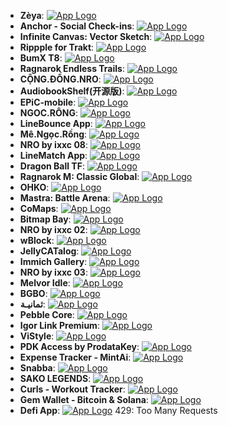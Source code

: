 - **Zèya**: [![App Logo](https://is1-ssl.mzstatic.com/image/thumb/Purple221/v4/a0/be/ad/a0bead12-d024-7d9b-6d38-87e31fd38db8/AppIcon-0-0-1x_U007ephone-0-1-85-220.png/200x200bb-80.png)](https://testflight.apple.com/join/GyhkTVtH)
- **Anchor - Social Check-ins**: [![App Logo](https://is1-ssl.mzstatic.com/image/thumb/Purple221/v4/04/38/4d/04384da7-e423-5500-7fc7-c1e968e6d25c/AppIcon-0-0-1x_U007ephone-0-1-85-220.png/200x200bb-80.png)](https://testflight.apple.com/join/cs6J1fzx)
- **Infinite Canvas: Vector Sketch**: [![App Logo](https://is1-ssl.mzstatic.com/image/thumb/Purple221/v4/13/e9/6f/13e96fe8-4a63-23e4-6077-d71e9ecaeba9/AppIcon-0-0-1x_U007epad-0-1-85-220.png/200x200bb-80.png)](https://testflight.apple.com/join/UzgVUV7k)
- **Rippple for Trakt**: [![App Logo](https://is1-ssl.mzstatic.com/image/thumb/Purple211/v4/53/2e/aa/532eaa0e-5398-20ba-fa8e-13c8d7f88889/AppIcon-0-0-1x_U007epad-0-1-0-85-220.png/200x200bb-80.png)](https://testflight.apple.com/join/UgPDmnAy)
- **BumX T8**: [![App Logo](https://is1-ssl.mzstatic.com/image/thumb/Purple211/v4/ab/44/8a/ab448a02-c36a-d180-1db8-c9f6c401d37f/AppIcon-0-0-1x_U007emarketing-0-11-0-85-220.png/200x200bb-80.png)](https://testflight.apple.com/join/4Ed7CdN9)
- **Ragnarok Endless Trails**: [![App Logo](https://is1-ssl.mzstatic.com/image/thumb/Purple211/v4/00/69/48/006948ac-793d-dc90-a21e-bcd7282db13d/AppIcon-0-0-1x_U007emarketing-0-8-0-85-220.png/200x200bb-80.png)](https://testflight.apple.com/join/7ErGJ6kR)
- **CỘNG.ĐỒNG.NRO**: [![App Logo](https://is1-ssl.mzstatic.com/image/thumb/Purple211/v4/a9/76/8e/a9768e7d-a3da-8af8-f76d-f7d040b115f9/AppIcon-0-0-1x_U007emarketing-0-8-0-85-220.png/200x200bb-80.png)](https://testflight.apple.com/join/hu6NKh1R)
- **AudiobookShelf(开源版)**: [![App Logo](https://is1-ssl.mzstatic.com/image/thumb/Purple221/v4/9e/cc/9b/9ecc9b17-dfad-04db-d935-7b56a417445a/Icons-0-0-1x_U007emarketing-0-8-0-85-220.png/200x200bb-80.png)](https://testflight.apple.com/join/HkWgESNz)
- **EPiC-mobile**: [![App Logo](https://is1-ssl.mzstatic.com/image/thumb/Purple221/v4/82/46/bb/8246bb3c-232c-4100-a9c5-067d4b7fcf97/AppIcon-0-1x_U007emarketing-0-8-0-85-220-0.png/200x200bb-80.png)](https://testflight.apple.com/join/9CMSZfjC)
- **NGOC.RÔNG**: [![App Logo](https://is1-ssl.mzstatic.com/image/thumb/Purple211/v4/fe/0d/ff/fe0dff66-0749-9b83-8ca6-002e402a2d0c/AppIcon-0-0-1x_U007emarketing-0-8-0-85-220.png/200x200bb-80.png)](https://testflight.apple.com/join/VuJEvxCN)
- **LineBounce App**: [![App Logo](https://is1-ssl.mzstatic.com/image/thumb/Purple211/v4/e4/05/72/e40572de-dd43-45d2-de2c-36be12e69ea5/AppIcon-0-0-1x_U007epad-0-1-0-85-220.png/200x200bb-80.png)](https://testflight.apple.com/join/PkegAbGV)
- **Mê.Ngọc.Rồng**: [![App Logo](https://is1-ssl.mzstatic.com/image/thumb/Purple211/v4/db/e5/11/dbe51188-4308-2c05-3c3c-fddaef124ac9/AppIcon-0-0-1x_U007emarketing-0-8-0-85-220.png/200x200bb-80.png)](https://testflight.apple.com/join/MjuzfKVz)
- **NRO by ixxc 08**: [![App Logo](https://is1-ssl.mzstatic.com/image/thumb/Purple211/v4/76/89/70/76897040-738b-b273-f7a2-1662524a429b/AppIcon-1x_U007emarketing-0-8-0-85-220-0.png/200x200bb-80.png)](https://testflight.apple.com/join/mspeMFXG)
- **LineMatch App**: [![App Logo](https://is1-ssl.mzstatic.com/image/thumb/Purple221/v4/c3/15/f9/c315f99f-c024-ff93-d053-3c7f9668faa4/AppIcon-0-0-1x_U007epad-0-1-0-85-220.png/200x200bb-80.png)](https://testflight.apple.com/join/NGR8UFgS)
- **Dragon Ball TF**: [![App Logo](https://is1-ssl.mzstatic.com/image/thumb/Purple211/v4/aa/0c/a3/aa0ca3c5-58ae-b713-ddc9-ffb88997a80c/AppIcon-1x_U007emarketing-0-8-0-85-220-0.png/200x200bb-80.png)](https://testflight.apple.com/join/RMQZ3tP1)
- **Ragnarok M: Classic Global**: [![App Logo](https://is1-ssl.mzstatic.com/image/thumb/Purple211/v4/98/ea/9f/98ea9fd7-8523-23b6-9197-81b24cc96ef7/AppIcon-1x_U007emarketing-0-8-0-85-220-0.png/200x200bb-80.png)](https://testflight.apple.com/join/gZ7X8GH9)
- **OHKO**: [![App Logo](https://is1-ssl.mzstatic.com/image/thumb/Purple211/v4/c4/95/33/c495338b-5d4b-a6ee-0c0f-aa4f81380c97/AppIcon-0-0-1x_U007ephone-0-1-85-220.png/200x200bb-80.png)](https://testflight.apple.com/join/RCzYxqW3)
- **Mastra: Battle Arena**: [![App Logo](https://is1-ssl.mzstatic.com/image/thumb/Purple221/v4/d1/65/a1/d165a15f-d5bd-0d68-612d-02132ffe327c/AppIcon-0-0-1x_U007emarketing-0-8-0-85-220.png/200x200bb-80.png)](https://testflight.apple.com/join/7WkKapuN)
- **CoMaps**: [![App Logo](https://is1-ssl.mzstatic.com/image/thumb/Purple221/v4/aa/fa/18/aafa1804-e0ce-910e-2e54-afd8ed954d7b/Icon-0-0-1x_U007epad-0-0-0-1-0-0-0-85-220.png/200x200bb-80.png)](https://testflight.apple.com/join/EGSsGRn7)
- **Bitmap Bay**: [![App Logo](https://is1-ssl.mzstatic.com/image/thumb/Purple211/v4/e5/17/8c/e5178cde-5453-1c85-a6e2-1e758b8a3591/AppIcon-0-0-1x_U007epad-0-11-0-85-220.png/200x200bb-80.png)](https://testflight.apple.com/join/tB2Df61B)
- **NRO by ixxc 02**: [![App Logo](https://is1-ssl.mzstatic.com/image/thumb/Purple211/v4/e9/09/34/e90934eb-3227-8f54-eaf8-8c0e0baa5d88/AppIcon-0-0-1x_U007emarketing-0-8-0-85-220.png/200x200bb-80.png)](https://testflight.apple.com/join/mgAFP9pS)
- **wBlock**: [![App Logo](https://is1-ssl.mzstatic.com/image/thumb/Purple221/v4/31/d9/87/31d987b2-0bd5-cf95-fa21-94a9c8e93f9e/AppIcon-0-1x_U007epad-0-1-85-220-0.png/200x200bb-80.png)](https://testflight.apple.com/join/nCjEmXVQ)
- **JellyCATalog**: [![App Logo](https://is1-ssl.mzstatic.com/image/thumb/Purple221/v4/f0/86/6d/f0866dc0-9faa-360e-2da3-6b04088c0856/AppIcon-0-0-1x_U007epad-0-11-0-85-220.jpeg/200x200bb-80.png)](https://testflight.apple.com/join/Ps85q1Ah)
- **Immich Gallery**: [![App Logo](https://is1-ssl.mzstatic.com/image/thumb/Purple221/v4/b5/f6/aa/b5f6aa1b-4295-442a-6660-6d7c8a086e2f/App_Icon-marketing.lsr/200x200bb-80.png)](https://testflight.apple.com/join/EVqUjrYs)
- **NRO by ixxc 03**: [![App Logo](https://is1-ssl.mzstatic.com/image/thumb/Purple221/v4/ec/01/65/ec01655c-5e66-ed30-5bc2-32e4e74cf235/AppIcon-1x_U007emarketing-0-8-0-85-220-0.png/200x200bb-80.png)](https://testflight.apple.com/join/kw8PrrTV)
- **Melvor Idle**: [![App Logo](https://is1-ssl.mzstatic.com/image/thumb/Purple211/v4/a5/45/cd/a545cdb1-ba84-dc2d-14e9-488aea65d7e7/AppIcon-0-0-1x_U007emarketing-0-7-0-85-220.png/200x200bb-80.png)](https://testflight.apple.com/join/5kj76Wnt?ref=news.melvoridle.com)
- **BGBO**: [![App Logo](https://is1-ssl.mzstatic.com/image/thumb/Purple221/v4/b0/21/91/b02191cc-f17d-2be6-7c38-89e30b48a4f8/AppIcon-0-0-1x_U007emarketing-0-11-0-85-220.png/200x200bb-80.png)](https://testflight.apple.com/join/58dgX5vY)
- **ثمانيـة**: [![App Logo](https://is1-ssl.mzstatic.com/image/thumb/Purple211/v4/bc/56/d9/bc56d963-7fd9-888c-aa4d-5d2e3d0a5790/AppIcon-0-0-1x_U007ephone-0-1-0-85-220.png/200x200bb-80.png)](https://testflight.apple.com/join/Z6mZrMPh)
- **Pebble Core**: [![App Logo](https://is1-ssl.mzstatic.com/image/thumb/Purple221/v4/55/93/80/559380c0-7fc8-7f25-0a7d-d2fd13bfd896/AppIcon-0-0-1x_U007epad-0-1-85-220.png/200x200bb-80.png)](https://testflight.apple.com/join/M695eCup)
- **Igor Link Premium**: [![App Logo](https://is1-ssl.mzstatic.com/image/thumb/Purple221/v4/ff/a1/08/ffa108c9-e8dc-cc63-2646-ae1ebe54a67e/AppIcon-0-0-1x_U007ephone-0-1-85-220.png/200x200bb-80.png)](https://testflight.apple.com/join/eVerMSgA)
- **ViStyle**: [![App Logo](https://is1-ssl.mzstatic.com/image/thumb/Purple211/v4/7c/9b/71/7c9b717f-95f3-15e2-0117-46ada0bd7fba/AppIcon-0-0-1x_U007ephone-0-1-85-220.jpeg/200x200bb-80.png)](https://testflight.apple.com/join/vCnB9gDY)
- **PDK Access by ProdataKey**: [![App Logo](https://is1-ssl.mzstatic.com/image/thumb/Purple211/v4/f4/29/58/f4295813-171f-30d9-5453-fe12f670b88d/AppIcon-0-0-1x_U007epad-0-1-0-85-220.png/200x200bb-80.png)](https://testflight.apple.com/join/OHwTybsU)
- **Expense Tracker - MintAi**: [![App Logo](https://is1-ssl.mzstatic.com/image/thumb/Purple211/v4/5a/64/9a/5a649a58-bc95-24f3-f7cb-07b96f84c661/AppIcon-0-0-1x_U007epad-0-1-0-85-220.png/200x200bb-80.png)](https://testflight.apple.com/join/3WFJJ4YQ)
- **Snabba**: [![App Logo](https://is1-ssl.mzstatic.com/image/thumb/Purple221/v4/1b/5d/f4/1b5df40f-9f12-2110-63a0-a2ee6953fbd1/AppIcon-0-0-1x_U007epad-0-1-85-220.png/200x200bb-80.png)](https://testflight.apple.com/join/VkTfEhuK)
- **SAKO LEGENDS**: [![App Logo](https://is1-ssl.mzstatic.com/image/thumb/Purple221/v4/73/ed/2f/73ed2f71-a78c-1399-d064-2dec37fa5ff1/AppIcon-0-0-1x_U007emarketing-0-8-0-85-220.png/200x200bb-80.png)](https://testflight.apple.com/join/2fecSa4G)
- **Curls - Workout Tracker**: [![App Logo](https://is1-ssl.mzstatic.com/image/thumb/Purple221/v4/06/2a/54/062a54c5-2e85-f86b-8e0e-8f07a79b066d/AppIcon-0-0-1x_U007ephone-0-1-85-220.png/200x200bb-80.png)](https://testflight.apple.com/join/mAfE5kJD)
- **Gem Wallet - Bitcoin & Solana**: [![App Logo](https://is1-ssl.mzstatic.com/image/thumb/Purple211/v4/94/7a/82/947a8234-0bf9-51f8-85f3-f40a26ff4dd6/AppIcon-0-0-1x_U007epad-0-1-85-220.png/200x200bb-80.png)](https://testflight.apple.com/join/GUrGydJz)
- **Defi App**: [![App Logo](https://is1-ssl.mzstatic.com/image/thumb/Purple211/v4/7f/4a/26/7f4a2696-508d-df2d-1c10-0104769a2905/AppIcon-0-0-1x_U007ephone-0-1-85-220.png/200x200bb-80.png)](https://testflight.apple.com/join/CxrtEEqv)
429: Too Many Requests